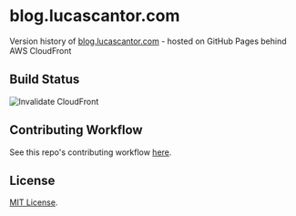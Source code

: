 # blog.lucascantor.com

Version history of [blog.lucascantor.com](https://blog.lucascantor.com) - hosted on GitHub Pages behind AWS CloudFront

## Build Status

![Invalidate CloudFront](https://github.com/lucascantor/blog.lucascantor.com/workflows/Invalidate%20CloudFront/badge.svg?branch=master)

## Contributing Workflow

See this repo's contributing workflow [here](./contributing.md).

## License

[MIT License](./LICENSE).
